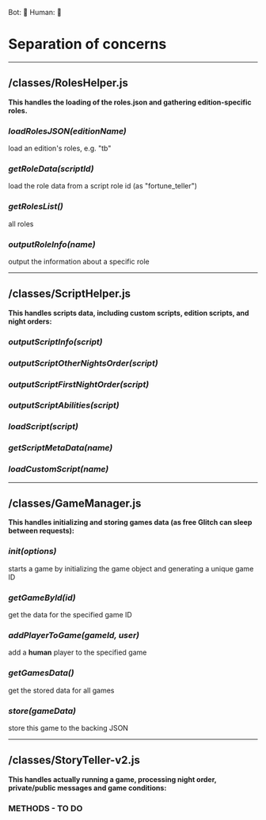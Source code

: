 Bot: 🤖
Human: 🧍

# Separation of concerns

---

## /classes/RolesHelper.js
**This handles the loading of the roles.json and gathering edition-specific roles.**

### *loadRolesJSON(editionName)*
load an edition's roles, e.g. "tb"
### *getRoleData(scriptId)*
load the role data from a script role id (as "fortune_teller")
### *getRolesList()*
all roles
### *outputRoleInfo(name)*
output the information about a specific role

---

## /classes/ScriptHelper.js
**This handles scripts data, including custom scripts, edition scripts, and night orders:**

### *outputScriptInfo(script)*
### *outputScriptOtherNightsOrder(script)*
### *outputScriptFirstNightOrder(script)*
### *outputScriptAbilities(script)*
### *loadScript(script)*
### *getScriptMetaData(name)*
### *loadCustomScript(name)*

---

## /classes/GameManager.js
**This handles initializing and storing games data (as free Glitch can sleep between requests):**

### *init(options)*
starts a game by initializing the game object and generating a unique game ID
### *getGameById(id)*
get the data for the specified game ID
### *addPlayerToGame(gameId, user)*
add a **human** player to the specified game
### *getGamesData()*
get the stored data for all games
### *store(gameData)*
store this game to the backing JSON

---

## /classes/StoryTeller-v2.js
**This handles actually running a game, processing night order, private/public messages and game conditions:**
### METHODS - TO DO 



